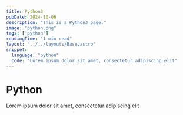 ```yaml
---
title: Python3
pubDate: 2024-10-06
description: "This is a Python3 page."
image: "python.png"
tags: ["python"]
readingTime: "1 min read"
layout: "../../layouts/Base.astro"
snippet:
  language: "python"
  code: "Lorem ipsum dolor sit amet, consectetur adipiscing elit"
---
```


# Python
Lorem ipsum dolor sit amet, consectetur adipiscing elit
